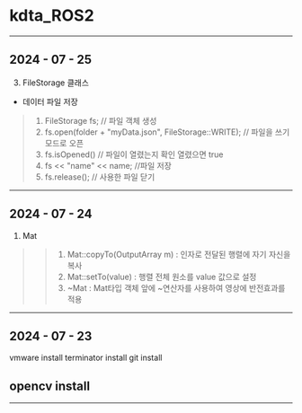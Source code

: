 # kdta_ROS2
---
## 2024 - 07 - 25


3. FileStorage 클래스
- 데이터 파일 저장
> 1. FileStorage fs; // 파일 객체 생성
> 2. fs.open(folder + "myData.json", FileStorage::WRITE); // 파일을 쓰기 모드로 오픈
> 3. fs.isOpened() // 파일이 열렸는지 확인 열렸으면 true
> 4. fs << "name" << name; //파일 저장
> 5. fs.release(); // 사용한 파일 닫기
---
## 2024 - 07 - 24

1. Mat
>   >1) Mat::copyTo(OutputArray m) : 인자로 전달된 행렬에 자기 자신을 복사
>   >2) Mat::setTo(value) : 행렬 전체 원소를 value 값으로 설정
>   >3) ~Mat : Mat타입 객체 앞에 ~연산자를 사용하여 영상에 반전효과를 적용

---
## 2024 - 07 - 23

vmware install
terminator install
git install

## opencv install
---







